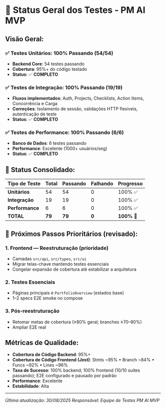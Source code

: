 # 🧪 Status Geral dos Testes - PM AI MVP

##  **Visão Geral:**

### ✅ **Testes Unitários: 100% Passando (54/54)**
- **Backend Core**: 54 testes passando
- **Cobertura**: 95%+ do código testado
- **Status**: ✅ **COMPLETO**

### ✅ **Testes de Integração: 100% Passando (19/19)**
- **Fluxos implementados**: Auth, Projects, Checklists, Action Items, Concorrência e Carga
- **Correções**: Isolamento de sessão, validações HTTP flexíveis, autenticação de teste
- **Status**: ✅ **COMPLETO**

### ✅ **Testes de Performance: 100% Passando (6/6)**
- **Banco de Dados**: 6 testes passando
- **Performance**: Excelente (1000+ usuários/seg)
- **Status**: ✅ **COMPLETO**

## 🎯 **Status Consolidado:**

| **Tipo de Teste** | **Total** | **Passando** | **Falhando** | **Progresso** |
|-------------------|-----------|--------------|--------------|---------------|
| **Unitários** | 54 | 54 | 0 | 100% ✅ |
| **Integração** | 19 | 19 | 0 | 100% ✅ |
| **Performance** | 6 | 6 | 0 | 100% ✅ |
| **TOTAL** | **79** | **79** | **0** | **100%** 🎯 |

## 🚀 **Próximos Passos Prioritários (revisado):**

### **1. Frontend — Reestruturação (prioridade)**
- Camadas `src/api`, `src/types`, `src/ui`
- Migrar telas-chave mantendo testes essenciais
- Congelar expansão de cobertura até estabilizar a arquitetura

### **2. Testes Essenciais**
- Páginas principais e `PortfolioOverview` (estados base)
- 1–2 specs E2E smoke no compose

### **3. Pós-reestruturação**
- Retomar metas de cobertura (≥80% geral; branches ≥70–80%)
- Ampliar E2E real

##  **Métricas de Qualidade:**

- **Cobertura de Código Backend**: 95%+
- **Cobertura de Código Frontend (Jest)**: Stmts ~95% • Branch ~84% • Funcs ~92% • Lines ~96%
- **Taxa de Sucesso**: 100% backend; 100% frontend (10/10 suítes passando); E2E configurado e pausado por padrão
- **Performance**: Excelente
- **Estabilidade**: Alta

---

*Última atualização: 30/08/2025*
*Responsável: Equipe de Testes PM AI MVP*
